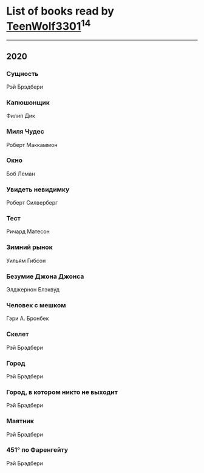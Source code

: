 # List of books read by [TeenWolf3301](t.me/TeenWolf3301)<sup>14</sup>
---

## 2020

### Сущность
Рэй Брэдбери


### Капюшонщик
Филип Дик


### Миля Чудес
Роберт Маккаммон


### Окно
Боб Леман


### Увидеть невидимку
Роберт Силверберг


### Тест
Ричард Матесон


### Зимний рынок
Уильям Гибсон


### Безумие Джона Джонса
Элджернон Блэквуд


### Человек с мешком
Гэри А. Бронбек


### Скелет
Рэй Брэдбери


### Город
Рэй Брэдбери


### Город, в котором никто не выходит
Рэй Брэдбери


### Маятник
Рэй Брэдбери


### 451° по Фаренгейту
Рэй Брэдбери



